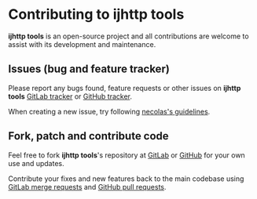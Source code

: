 # Contributing to ijhttp tools

**ijhttp tools** is an open-source project and all contributions are welcome
to assist with its development and maintenance.

## Issues (bug and feature tracker)

Please report any bugs found, feature requests or other issues on
**ijhttp tools** [GitLab tracker][gitlab-issues]
or [GitHub tracker][github-issues].

When creating a new issue, try following [necolas's guidelines][issue-guidelines].

## Fork, patch and contribute code

Feel free to fork **ijhttp tools**'s repository at [GitLab][bot-gitlab]
or [GitHub][bot-github] for your own use and updates.

Contribute your fixes and new features back to the main codebase using
[GitLab merge requests][gitlab-merge-requests]
and [GitHub pull requests][github-pull-requests].

[gitlab-issues]: https://gitlab.com/bot-by/ijhttp-maven-plugin/-/issues
[github-issues]: https://github.com/bot-by/ijhttp-maven-plugin/issues
[issue-guidelines]: http://github.com/necolas/issue-guidelines/#readme
[bot-gitlab]: https://gitlab.com/bot-by/ijhttp-maven-plugin/
[bot-github]: https://github.com/bot-by/ijhttp-maven-plugin/
[gitlab-merge-requests]: https://docs.gitlab.com/ee/user/project/merge_requests/creating_merge_requests.html
[github-pull-requests]: https://docs.github.com/en/pull-requests/collaborating-with-pull-requests/proposing-changes-to-your-work-with-pull-requests/creating-a-pull-request
